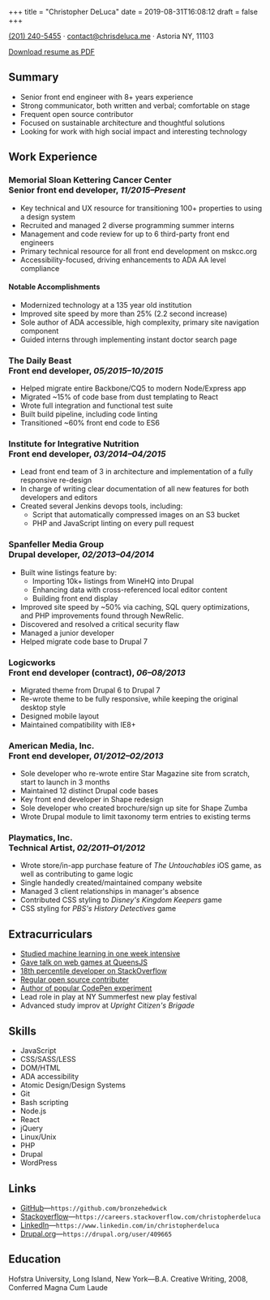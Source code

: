 +++
title = "Christopher DeLuca"
date = 2019-08-31T16:08:12
draft = false
+++

<a href="tel:+12012405455">(201) 240-5455</a> · <a href="mailto:contact@chrisdeluca.me">contact@chrisdeluca.me</a> · Astoria NY, 11103

<div class="remove-from-pdf">
  <a href="/page/chris-deluca-resume.pdf" download>Download resume as PDF</a>
</div>

## Summary

- Senior front end engineer with 8+ years experience
- Strong communicator, both written and verbal; comfortable on stage
- Frequent open source contributor
- Focused on sustainable architecture and thoughtful solutions
- Looking for work with high social impact and interesting technology

## Work Experience

### Memorial Sloan Kettering Cancer Center<br> Senior front end developer, _11/2015–Present_

- Key technical and UX resource for transitioning 100+ properties to using a design system
- Recruited and managed 2 diverse programming summer interns
- Management and code review for up to 6 third-party front end engineers
- Primary technical resource for all front end development on mskcc.org
- Accessibility-focused, driving enhancements to ADA AA level compliance

#### Notable Accomplishments

- Modernized technology at a 135 year old institution
- Improved site speed by more than 25% (2.2 second increase)
- Sole author of ADA accessible, high complexity, primary site navigation component
- Guided interns through implementing instant doctor search page

### The Daily Beast<br>Front end developer, _05/2015–10/2015_

- Helped migrate entire Backbone/CQ5 to modern Node/Express app
- Migrated ~15% of code base from dust templating to React
- Wrote full integration and functional test suite
- Built build pipeline, including code linting
- Transitioned ~60% front end code to ES6
<!-- - and performed a performance audit and improvement. -->

### Institute for Integrative Nutrition<br>Front end developer, _03/2014–04/2015_

- Lead front end team of 3 in architecture and implementation of a fully responsive re-design
- In charge of writing clear documentation of all new features for both developers and editors
- Created several Jenkins devops tools, including:
  - Script that automatically compressed images on an S3 bucket
  - PHP and JavaScript linting on every pull request

### Spanfeller Media Group<br>Drupal developer, _02/2013–04/2014_

- Built wine listings feature by:
    - Importing 10k+ listings from WineHQ into Drupal
    - Enhancing data with cross-referenced local editor content
    - Building front end display
- Improved site speed by ~50% via caching, SQL query optimizations, and PHP improvements found through NewRelic.
- Discovered and resolved a critical security flaw
- Managed a junior developer
- Helped migrate code base to Drupal 7

### Logicworks<br>Front end developer (contract), _06–08/2013_

- Migrated theme from Drupal 6 to Drupal 7
- Re-wrote theme to be fully responsive, while keeping the original desktop style
- Designed mobile layout
- Maintained compatibility with IE8+

### American Media, Inc.<br>Front end developer, _01/2012–02/2013_

- Sole developer who re-wrote entire Star Magazine site from scratch, start to launch in 3 months
- Maintained 12 distinct Drupal code bases
- Key front end developer in Shape redesign
- Sole developer who created brochure/sign up site for Shape Zumba
- Wrote Drupal module to limit taxonomy term entries to existing terms

### Playmatics, Inc.<br>Technical Artist, _02/2011–01/2012_

- Wrote store/in-app purchase feature of _The Untouchables_ iOS game, as well as contributing to game logic
- Single handedly created/maintained company website
- Managed 3 client relationships in manager's absence
- Contributed CSS styling to _Disney's Kingdom Keepers_ game
- CSS styling for _PBS's History Detectives_ game

## Extracurriculars

- [Studied machine learning in one week intensive](https://www.chrisdeluca.me/article/machine-learning/)
- [Gave talk on web games at QueensJS](https://www.chrisdeluca.me/article/queens-js-presentation/)
- [18th percentile developer on StackOverflow](https://stackoverflow.com/users/1143575/bronzehedwick)
- [Regular open source contributer](https://github.com/bronzehedwick)
- [Author of popular CodePen experiment](https://codepen.io/bronzehedwick/pen/JdJvLm)
- Lead role in play at NY Summerfest new play festival
- Advanced study improv at _Upright Citizen's Brigade_

## Skills

- JavaScript
- CSS/SASS/LESS
- DOM/HTML
- ADA accessibility
- Atomic Design/Design Systems
- Git
- Bash scripting
- Node.js
- React
- jQuery
- Linux/Unix
- PHP
- Drupal
- WordPress

## Links

- [GitHub](https://github.com/bronzehedwick)—`https://github.com/bronzehedwick`
- [Stackoverflow](https://careers.stackoverflow.com/christopherdeluca)—`https://careers.stackoverflow.com/christopherdeluca`
- [LinkedIn](https://www.linkedin.com/in/christopherdeluca)—`https://www.linkedin.com/in/christopherdeluca`
- [Drupal.org](https://drupal.org/user/409665)—`https://drupal.org/user/409665`


## Education

Hofstra University, Long Island, New York—B.A. Creative Writing, 2008, Conferred Magna Cum Laude
